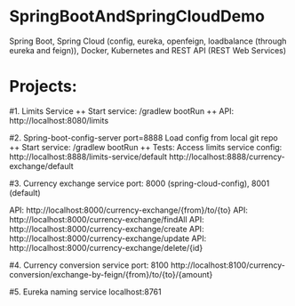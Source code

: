 # SpringBootAndSpringCloudDemo
Spring Boot, Spring Cloud (config, eureka, openfeign, loadbalance (through eureka and feign)), Docker, Kubernetes and REST API (REST Web Services)

# Projects:
#1. Limits Service
++ Start service: /gradlew bootRun
++ API: http://localhost:8080/limits

#2. Spring-boot-config-server
port=8888
Load config from local git repo
++ Start service: /gradlew bootRun
++ Tests: 
Access limits service config: 
http://localhost:8888/limits-service/default
http://localhost:8888/currency-exchange/default

#3. Currency exchange service 
port: 8000 (spring-cloud-config), 8001 (default)

API: http://localhost:8000/currency-exchange/{from}/to/{to}
API: http://localhost:8000/currency-exchange/findAll
API: http://localhost:8000/currency-exchange/create
API: http://localhost:8000/currency-exchange/update
API: http://localhost:8000/currency-exchange/delete/{id}

#4. Currency conversion service
port: 8100
http://localhost:8100/currency-conversion/exchange-by-feign/{from}/to/{to}/{amount}

#5. Eureka naming service
localhost:8761

